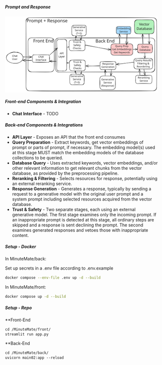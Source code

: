 ##### Prompt and Response

<img width="800" alt="A system diagram covering the preprocessing pipeline" src="..\docs\prompt_and_response.svg">

##### Front-end Components & Integration

- **Chat Interface** - TODO

##### Back-end Components & Integrations

- **API Layer** - Exposes an API that the front end consumes
- **Query Preparation** - Extract keywords, get vector embeddings of prompt or parts of prompt, if necessary.  The embedding model(s) used at this stage MUST match the embedding models of the database collections to be queried.
- **Database Query** - Uses extracted keywords, vector embeddings, and/or other relevant information to get relevant chunks from the vector database, as provided by the preprocessing pipeline.
- **Reranking & Filtering** - Selects resources for response, potentially using an external reranking service.
- **Response Generation** - Generates a response, typically by sending a request to a generative model with the original user prompt and a system prompt including selected resources acquired from the vector database. 
- **Trust & Safety** - Two separate stages, each using an external generative model.  The first stage examines only the incoming prompt.  If an inappropriate prompt is detected at this stage, all ordinary steps are skipped and a response is sent declining the prompt.  The second examines generated responses and vetoes those with inappropriate content.

##### Setup - Docker

In MinuteMate/back:

Set up secrets in a .env file according to .env.example

```bash
docker compose --env-file .env up -d --build
```

In MinuteMate/front:

```bash
docker compose up -d --build
```


##### Setup - Repo

**Front-End
```
cd /MinuteMate/front/
streamlit run app.py
```

**Back-End
```
cd /MinuteMate/back/
uvicorn main02:app --reload
```


